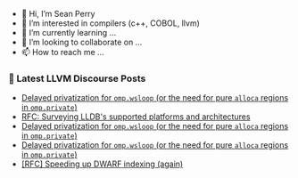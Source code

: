 - 👋 Hi, I’m Sean Perry
- 👀 I’m interested in compilers (c++, COBOL, llvm)
- 🌱 I’m currently learning ...
- 💞️ I’m looking to collaborate on ...
- 📫 How to reach me ...

<!---
s66perry/s66perry is a ✨ special ✨ repository because its `README.md` (this file) appears on your GitHub profile.
You can click the Preview link to take a look at your changes.
--->
### 📕 Latest LLVM Discourse Posts

<!-- DISCOURSE-LLVM:START -->
- [Delayed privatization for `omp.wsloop` &lpar;or the need for pure `alloca` regions in `omp.private`&rpar;](https://discourse.llvm.org/t/delayed-privatization-for-omp-wsloop-or-the-need-for-pure-alloca-regions-in-omp-private/83989#post_3)
- [RFC: Surveying LLDB&#39;s supported platforms and architectures](https://discourse.llvm.org/t/rfc-surveying-lldbs-supported-platforms-and-architectures/83978#post_6)
- [Delayed privatization for `omp.wsloop` &lpar;or the need for pure `alloca` regions in `omp.private`&rpar;](https://discourse.llvm.org/t/delayed-privatization-for-omp-wsloop-or-the-need-for-pure-alloca-regions-in-omp-private/83989#post_2)
- [Delayed privatization for `omp.wsloop` &lpar;or the need for pure `alloca` regions in `omp.private`&rpar;](https://discourse.llvm.org/t/delayed-privatization-for-omp-wsloop-or-the-need-for-pure-alloca-regions-in-omp-private/83989#post_1)
- [[RFC] Speeding up DWARF indexing &lpar;again&rpar;](https://discourse.llvm.org/t/rfc-speeding-up-dwarf-indexing-again/83979#post_3)
<!-- DISCOURSE-LLVM:END -->
